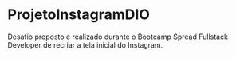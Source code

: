 # ProjetoInstagramDIO
Desafio proposto e realizado durante o Bootcamp Spread Fullstack Developer de recriar a tela inicial do Instagram. 


